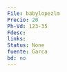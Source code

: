 ```yaml
---
File: babylopezlm
Precio: 20
Ph-Vd: 123-35
Fdesc: 
links: 
Status: None
fuente: Garca
bd: no
---
```

